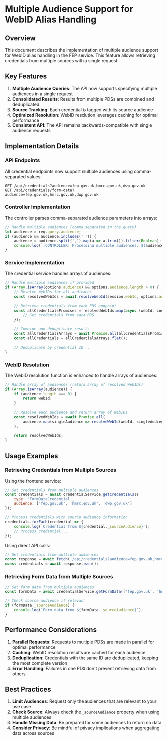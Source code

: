 # Multiple Audience Support for WebID Alias Handling

## Overview

This document describes the implementation of multiple audience support for WebID alias handling in the FEP service. This feature allows retrieving credentials from multiple sources with a single request.

## Key Features

1. **Multiple Audience Queries**: The API now supports specifying multiple audiences in a single request
2. **Consolidated Results**: Results from multiple PDSs are combined and deduplicated
3. **Source Tracking**: Each credential is tagged with its source audience
4. **Optimized Resolution**: WebID resolution leverages caching for optimal performance
5. **Consistent API**: The API remains backwards-compatible with single audience requests

## Implementation Details

### API Endpoints

All credential endpoints now support multiple audiences using comma-separated values:

```
GET /api/credentials?audience=fep.gov.uk,hmrc.gov.uk,dwp.gov.uk
GET /api/credentials/form-data?audience=fep.gov.uk,hmrc.gov.uk,dwp.gov.uk
```

### Controller Implementation

The controller parses comma-separated audience parameters into arrays:

```javascript
// Handle multiple audiences (comma-separated in the query)
let audience = req.query.audience;
if (audience && audience.includes(',')) {
    audience = audience.split(',').map(a => a.trim()).filter(Boolean);
    console.log(`[CONTROLLER] Processing multiple audiences: ${audience.join(', ')}`);
}
```

### Service Implementation

The credential service handles arrays of audiences:

```javascript
// Handle multiple audiences if provided
if (Array.isArray(options.audience) && options.audience.length > 0) {
    // Resolve WebIDs for all audiences
    const resolvedWebIds = await resolveWebId(session.webId, options.audience);
    
    // Retrieve credentials from each PDS endpoint
    const allCredentialsPromises = resolvedWebIds.map(async (webId, index) => {
        // Get credentials from each PDS...
    });

    // Combine and deduplicate results
    const allCredentialsArrays = await Promise.all(allCredentialsPromises);
    const allCredentials = allCredentialsArrays.flat();
    
    // Deduplicate by credential ID...
}
```

### WebID Resolution

The WebID resolution function is enhanced to handle arrays of audiences:

```javascript
// Handle array of audiences (return array of resolved WebIDs)
if (Array.isArray(audience)) {
    if (audience.length === 0) {
        return webId;
    }
    
    // Resolve each audience and return array of WebIDs
    const resolvedWebIds = await Promise.all(
        audience.map(singleAudience => resolveWebId(webId, singleAudience))
    );
    
    return resolvedWebIds;
}
```

## Usage Examples

### Retrieving Credentials from Multiple Sources

Using the frontend service:

```javascript
// Get credentials from multiple audiences
const credentials = await credentialService.getCredentials({
    type: 'FormDataCredential',
    audience: ['fep.gov.uk', 'hmrc.gov.uk', 'dwp.gov.uk']
});

// Process credentials with source audience information
credentials.forEach(credential => {
    console.log(`Credential from ${credential._sourceAudience}`);
    // Process credential...
});
```

Using direct API calls:

```javascript
// Get credentials from multiple audiences
const response = await fetch('/api/credentials?audience=fep.gov.uk,hmrc.gov.uk,dwp.gov.uk');
const credentials = await response.json();
```

### Retrieving Form Data from Multiple Sources

```javascript
// Get form data from multiple audiences
const formData = await credentialService.getFormData(['fep.gov.uk', 'hmrc.gov.uk']);

// Check source audience if relevant
if (formData._sourceAudience) {
    console.log(`Form data from ${formData._sourceAudience}`);
}
```

## Performance Considerations

1. **Parallel Requests**: Requests to multiple PDSs are made in parallel for optimal performance
2. **Caching**: WebID resolution results are cached for each audience
3. **Deduplication**: Credentials with the same ID are deduplicated, keeping the most complete version
4. **Error Handling**: Failures in one PDS don't prevent retrieving data from others

## Best Practices

1. **Limit Audiences**: Request only the audiences that are relevant to your use case
2. **Check Source**: Always check the `_sourceAudience` property when using multiple audiences
3. **Handle Missing Data**: Be prepared for some audiences to return no data
4. **Consider Privacy**: Be mindful of privacy implications when aggregating data across sources
